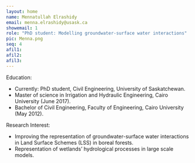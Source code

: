 ```yaml
---
layout: home
name: Mennatullah Elrashidy
email: menna.elrashidy@usask.ca
showemail: 1    
role: "PhD student: Modelling groundwater-surface water interactions"
pic: Menna.png 
seq: 4
afil1:
afil2:
afil3:
---
```


Education:
* Currently: PhD student, Civil Engineering, University of Saskatchewan.
* Master of science in Irrigation and Hydraulic Engineering, Cairo University (June 2017).
* Bachelor of Civil Engineering, Faculty of Engineering, Cairo University (May 2012).

Research Interest:
* Improving the representation of groundwater-surface water interactions in Land Surface Schemes (LSS) in boreal forests.
* Representation of wetlands’ hydrological processes in large scale models.

